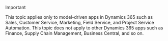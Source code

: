 > [!IMPORTANT]
> This topic applies only to model-driven apps in Dynamics 365 such as Sales, Customer Service, Marketing, Field Service, and Project Service Automation. This topic does not apply to other Dynamics 365 apps such as Finance, Supply Chain Management, Business Central, and so on.